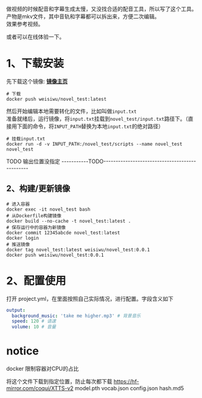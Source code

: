 做视频的时候配音和字幕生成太慢，又没找合适的配音工具，所以写了这个工具。  
产物是mkv文件，其中音轨和字幕都可以拆出来，方便二次编辑。  
效果参考视频。  

或者可以在线体验一下。  

# 1、下载安装
先下载这个镜像: [**镜像主页**](https://hub.docker.com/repository/docker/weisiwu/novel_test/general)    
```shell
# 下载
docker push weisiwu/novel_test:latest
```
然后开始编辑本地需要转化的文件，比如叫做`input.txt`  
准备就绪后，运行镜像，将`input.txt`挂载到`novel_test/input.txt`路径下。（直接用下面的命令，将`INPUT_PATH`替换为本地`input.txt`的绝对路径）

```shell
# 挂载input.txt
docker run -d -v INPUT_PATH:/novel_test/scripts --name novel_test novel_test
```

TODO 输出位置没指定
-----------TODO-----------------------------------------------
## 2、构建/更新镜像
```shell
# 进入容器
docker exec -it novel_test bash
# 从Dockerfile构建镜像
docker build --no-cache -t novel_test:latest .
# 保存运行中的容器为新镜像
docker commit 12345abcde novel_test:latest
docker login
# 推送镜像
docker tag novel_test:latest weisiwu/novel_test:0.0.1
docker push weisiwu/novel_test:0.0.1
```

# 2、配置使用
打开 project.yml，在里面按照自己实际情况，进行配置。字段含义如下
``` yaml
output:
  background_music: 'take me higher.mp3' # 背景音乐
  speed: 120 # 语速
  volume: 10 # 音量
```

# notice
  docker 限制容器对CPU的占比

  将这个文件下载到指定位置，防止每次都下载
  https://hf-mirror.com/coqui/XTTS-v2
  model.pth
  vocab.json
  config.json
  hash.md5

